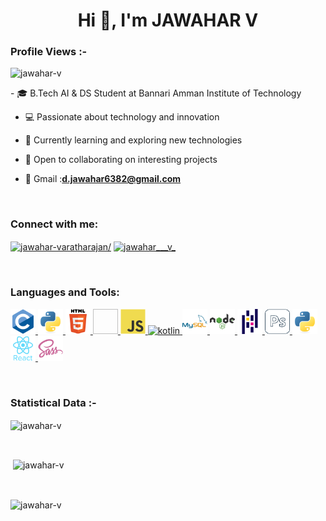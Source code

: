 <h1 align="center">Hi 👋, I'm JAWAHAR V</h1>

<p align="right"> <h3>Profile Views :-</h3> <img src="https://komarev.com/ghpvc/?username=jawahar63&label=Profile%20views&color=0e75b6&style=flat"
    alt="jawahar-v" /> 
  </p>
- 🎓 B.Tech AI & DS Student at Bannari Amman Institute of Technology

- 💻 Passionate about technology and innovation

- 🌱 Currently learning and exploring new technologies

- 🚀 Open to collaborating on interesting projects

- 📧 Gmail :**d.jawahar6382@gmail.com**

<br>

<h3 align="left">Connect with me:</h3>
<p align="left">
  <a href="https://www.linkedin.com/in/jawahar-varatharajan/" target="blank"><img align="center"
      src="https://raw.githubusercontent.com/rahuldkjain/github-profile-readme-generator/master/src/images/icons/Social/linked-in-alt.svg"
      alt="jawahar-varatharajan/" height="30" width="40" /></a>
  <a href="https://instagram.com/jawahar___v_" target="blank"><img align="center"
      src="https://raw.githubusercontent.com/rahuldkjain/github-profile-readme-generator/master/src/images/icons/Social/instagram.svg"
      alt="jawahar___v_" height="30" width="40" /></a>
</p>

<br>

<h3 align="left">Languages and Tools:</h3>
<p align="left"> <a href="https://www.cprogramming.com/" target="_blank"
    rel="noreferrer"> <img src="https://raw.githubusercontent.com/devicons/devicon/master/icons/c/c-original.svg"
      alt="c" width="40" height="40" /> </a>
    <a href="https://www.w3schools.com/python/" target="_blank" rel="noreferrer">
    <img src="https://raw.githubusercontent.com/devicons/devicon/master/icons/python/python-original.svg"
      alt="cplusplus" width="40" height="40" /> </a> 
    <a href="https://www.w3.org/html/" target="_blank" rel="noreferrer"> <img
      src="https://raw.githubusercontent.com/devicons/devicon/master/icons/html5/html5-original-wordmark.svg"
      alt="html5" width="40" height="40" /> </a> 
    <a href="https://www.w3schools.com/css/" target="_blank"
    rel="noreferrer"> <img
      width="40" height="40" /> </a> <a href="https://www.adobe.com/in/products/illustrator.html"
      src="https://raw.githubusercontent.com/devicons/devicon/master/icons/css3/css3-original-wordmark.svg" alt="css3"
    target="_blank" rel="noreferrer"><a href="https://developer.mozilla.org/en-US/docs/Web/JavaScript" target="_blank"
    rel="noreferrer"> <img
      src="https://raw.githubusercontent.com/devicons/devicon/master/icons/javascript/javascript-original.svg"
      alt="javascript" width="40" height="40" /> </a> <a href="https://kotlinlang.org" target="_blank" rel="noreferrer">
    <img src="https://www.vectorlogo.zone/logos/kotlinlang/kotlinlang-icon.svg" alt="kotlin" width="40" height="40" />
  </a> <a href="https://www.mysql.com/" target="_blank" rel="noreferrer"> <img
      src="https://raw.githubusercontent.com/devicons/devicon/master/icons/mysql/mysql-original-wordmark.svg"
      alt="mysql" width="40" height="40" /> </a> </a> <a href="https://nodejs.org" target="_blank" rel="noreferrer"> <img
      src="https://raw.githubusercontent.com/devicons/devicon/master/icons/nodejs/nodejs-original-wordmark.svg"
      alt="nodejs" width="40" height="40" /> </a> <a href="https://pandas.pydata.org/" target="_blank" rel="noreferrer">
    <img
      src="https://raw.githubusercontent.com/devicons/devicon/2ae2a900d2f041da66e950e4d48052658d850630/icons/pandas/pandas-original.svg"
      alt="pandas" width="40" height="40" /> </a> <a href="https://www.photoshop.com/en" target="_blank"
    rel="noreferrer"> <img
      src="https://raw.githubusercontent.com/devicons/devicon/master/icons/photoshop/photoshop-line.svg" alt="photoshop"
      width="40" height="40" /> </a> <a href="https://www.python.org" target="_blank" rel="noreferrer"> <img
      src="https://raw.githubusercontent.com/devicons/devicon/master/icons/python/python-original.svg" alt="python"
      width="40" height="40" /> </a> <a href="https://reactjs.org/" target="_blank" rel="noreferrer"> <img
      src="https://raw.githubusercontent.com/devicons/devicon/master/icons/react/react-original-wordmark.svg"
      alt="react" width="40" height="40" /> </a> <a href="https://sass-lang.com" target="_blank" rel="noreferrer"> <img
      src="https://raw.githubusercontent.com/devicons/devicon/master/icons/sass/sass-original.svg" alt="sass" width="40"
      height="40" /> </a> </p>

<br>


<h3>Statistical Data :-</h3>
<p><img align="center"
    src="https://github-readme-stats.vercel.app/api/top-langs?username=jawahar63&show_icons=true&locale=en&bg_color=0d1117&text_color=ffffff&layout=compact"
    alt="jawahar-v" 
    bg_color=#808080/></p>

<br>
<p>&nbsp;<img align="center" src="https://github-readme-stats.vercel.app/api?username=jawahar63&show_icons=true&locale=en&bg_color=0d1117&text_color=ffffff&repo=convoychat"
    alt="jawahar-v" /></p>

<br>

<p><img align="center" src="https://github-readme-streak-stats.herokuapp.com/?user=jawahar63&theme=dark&background=0d1117&date_format=M%20j%5B%2C%20Y%5D" alt="jawahar-v" /></p>
